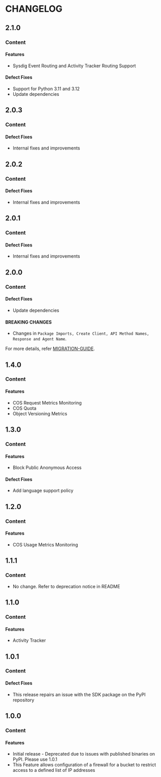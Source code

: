 # CHANGELOG

## 2.1.0

### Content

#### Features

* Sysdig Event Routing and Activity Tracker Routing Support

#### Defect Fixes

* Support for Python 3.11 and 3.12
* Update dependencies

## 2.0.3

### Content

#### Defect Fixes

* Internal fixes and improvements

## 2.0.2

### Content

#### Defect Fixes

* Internal fixes and improvements

## 2.0.1

### Content

#### Defect Fixes

* Internal fixes and improvements

## 2.0.0

### Content

#### Defect Fixes

* Update dependencies

#### BREAKING CHANGES

* Changes in ```Package Imports, Create Client, API Method Names, Response and Agent Name```.

For more details, refer [MIGRATION-GUIDE](MIGRATION-V1.md).

## 1.4.0

### Content

#### Features

* COS Request Metrics Monitoring
* COS Quota
* Object Versioning Metrics

## 1.3.0

### Content

#### Features

* Block Public Anonymous Access

#### Defect Fixes

* Add language support policy

## 1.2.0

### Content

#### Features

* COS Usage Metrics Monitoring

## 1.1.1

### Content

* No change. Refer to deprecation notice in README

## 1.1.0

### Content

#### Features

* Activity Tracker

## 1.0.1

### Content

#### Defect Fixes

* This release repairs an issue with the SDK package on the PyPI repository

## 1.0.0

### Content

#### Features

* Initial release - Deprecated due to issues with published binaries on PyPI. Please use 1.0.1
* This Feature allows configuration of a firewall for a bucket to restrict access to a defined list of IP addresses

